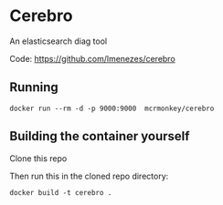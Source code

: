 # Cerebro

An elasticsearch diag tool

Code: https://github.com/lmenezes/cerebro

## Running


```
docker run --rm -d -p 9000:9000  mcrmonkey/cerebro

```

## Building the container yourself

Clone this repo

Then run this in the cloned repo directory:

```
docker build -t cerebro .

```



